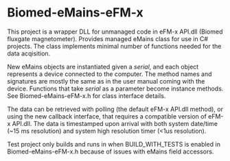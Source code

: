 # Biomed-eMains-eFM-x
This project is a wrapper DLL for unmanaged code in eFM-x API.dll (Biomed fluxgate magnetometer). Provides managed eMains class for use in C# projects. 
The class implements minimal number of functions needed for the data acqisition.

New eMains objects are instantiated given a _serial_, and each object represents a device connected to the computer. The method names and signatures are mostly the same as in the user manual coming with the device. Functions that take _serial_ as a parameter become instance methods. See Biomed-eMains-eFM-x.h for class interface details.

The data can be retrieved with polling (the default eFM-x API.dll method), or using the new callback interface, that requires a compatible version of eFM-x API.dll. The data is timestamped upon arrival with both system date/time (~15 ms resolution) and system high resolution timer (<1us resolution).

Test project only builds and runs in when BUILD_WITH_TESTS is enabled in Biomed-eMains-eFM-x.h because of issues with eMains field accessors.
